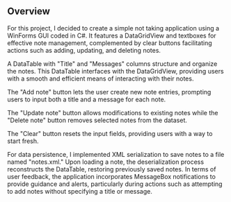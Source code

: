 ## Overview
For this project, I decided to create a simple not taking application using a WinForms GUI coded in C#. 
It features a DataGridView and textboxes for effective note management, complemented by clear buttons facilitating actions such as adding, updating, and deleting notes.

A DataTable with "Title" and "Messages" columns structure and organize the notes. 
This DataTable interfaces with the DataGridView, providing users with a smooth and efficient means of interacting with their notes.

The "Add note" button lets the user create new note entries, prompting users to input both a title and a message for each note. 

The "Update note" button allows modifications to existing notes while the "Delete note" button removes selected notes from the dataset. 

The "Clear" button resets the input fields, providing users with a way to start fresh.

For data persistence, I implemented XML serialization to save notes to a file named "notes.xml." Upon loading a note, the deserialization process reconstructs the DataTable, restoring previously saved notes.
In terms of user feedback, the application incorporates MessageBox notifications to provide guidance and alerts, particularly during actions such as attempting to add notes without specifying a title or message.
